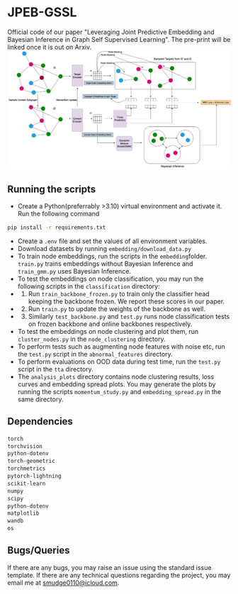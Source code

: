 # JPEB-GSSL
Official code of our paper "Leveraging Joint Predictive Embedding and Bayesian Inference in Graph Self Supervised Learning".  The pre-print will be linked once it is out on Arxiv.
![Diagram](framework_diagram.png)
## Running the scripts
- Create a Python(preferrably >3.10) virtual environment and activate it. Run the following command
```sh
pip install -r requirements.txt
```
- Create a ```.env``` file and set the values of all environment variables. 
- Download datasets by running ```embedding/download_data.py```
- To train node embeddings, run the scripts in the ```embedding```folder. ```train.py``` trains embeddings without Bayesian Inference and ```train_gmm.py``` uses Bayesian Inference.
- To test the embeddings on node classification, you may run the following scripts in the ```classification``` directory:
- 1) Run ```train_backbone_frozen.py``` to train only the classifier head keeping the backbone frozen. We report these scores in our paper.
- 2) Run ```train.py``` to update the weights of the backbone as well. 
- 3) Similarly ```test_backbone.py``` and ```test.py``` runs node classification tests on frozen backbone and online backbones respectively.
- To test the embeddings on node clustering and plot them, run ```cluster_nodes.py``` in the ```node_clustering``` directory.
- To perform tests such as augmenting node features with noise etc, run the ```test.py``` script in the ```abnormal_features``` directory.
- To perform evaluations on OOD data during test time, run the ```test.py``` script in the ```tta``` directory.
- The ```analysis_plots``` directory contains node clustering results, loss curves and embedding spread plots. You may generate the plots by running the scripts ```momentum_study.py``` and ```embedding_spread.py``` in the same directory.
  
## Dependencies
```sh
torch
torchvision
python-dotenv
torch-geometric
torchmetrics
pytorch-lightning
scikit-learn
numpy
scipy
python-dotenv
matplotlib
wandb
os
```

## Bugs/Queries
If there are any bugs, you may raise an issue using the standard issue template. If there are any technical questions regarding the project, you may email me at smudge0110@icloud.com.